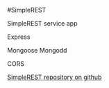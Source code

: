 #SimpleREST

SimpleREST service app

Express

Mongoose
Mongodd

CORS

[SimpleREST repository on github](https://github.com/HartasCuerdas/SimpleREST)
